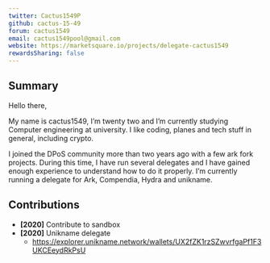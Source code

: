 ```yaml
---
twitter: Cactus1549P
github: cactus-15-49
forum: cactus1549
email: cactus1549pool@gmail.com
website: https://marketsquare.io/projects/delegate-cactus1549
rewardsSharing: false
---
```


## Summary
Hello there,

My name is cactus1549, I’m twenty two and I’m currently studying Computer engineering at university. I like coding, planes and tech stuff in general, including crypto.

I joined the DPoS community more than two years ago with a few ark fork projects. During this time, I have run several delegates and I have gained enough experience to understand how to do it properly. I’m currently running a delegate for Ark, Compendia, Hydra and unikname.


## Contributions

- **[2020]** Contribute to sandbox
- **[2020]** Unikname delegate
  - https://explorer.unikname.network/wallets/UX2fZK1rzSZwvrfgaPf1F3UKCEeydRkPsU
